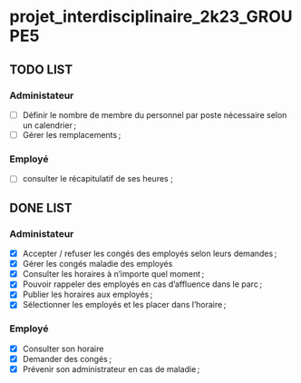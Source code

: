 # projet_interdisciplinaire_2k23_GROUPE5
## TODO LIST ##

### Administateur ###

- [ ] Définir le nombre de membre du personnel par poste nécessaire selon un calendrier ;
- [ ] Gérer les remplacements ;

### Employé ###

- [ ] consulter le récapitulatif de ses heures ;

## DONE LIST ##

### Administateur ###

- [x] Accepter / refuser les congés des employés selon leurs demandes ;
- [x] Gérer les congés maladie des employés
- [x] Consulter les horaires à n’importe quel moment ;
- [x] Pouvoir rappeler des employés en cas d’affluence dans le parc ;
- [x] Publier les horaires aux employés ;
- [x] Sélectionner les employés et les placer dans l’horaire ;

### Employé ###

- [x] Consulter son horaire 
- [x] Demander des congés ;
- [x] Prévenir son administrateur en cas de maladie ;